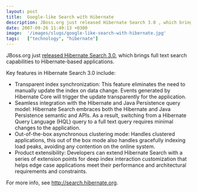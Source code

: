 ```yaml
---
layout: post
title:  Google-like Search with Hibernate
description: JBoss.org just released Hibernate Search 3.0 , which brings full text search capabilities to Hibernate-based applications. Key features in Hibernate Search 3.0 include- * Transparent index synchronization- This feature eliminates the need to  manually update the index on data change. Events generated by Hibernate Core  will trigger the update transparently for the application. * Seamless integration with the Hibernate and Java Persistence query model-  Hibernate Search embraces both the Hibernat
date: 2007-09-26 11:49:13 +0300
image:  '/images/slugs/google-like-search-with-hibernate.jpg'
tags:   ["technology", "hibernate"]
---
```

<p>JBoss.org just <a href="http://labs.jboss.com/announcement/" target="_blank">released Hibernate Search 3.0</a>, which brings full text search capabilities to Hibernate-based applications.</p>
<p>Key features in Hibernate Search 3.0 include:</p>
<ul>
 <li>Transparent index synchronization: This feature eliminates the need to manually update the index on data change. Events generated by Hibernate Core will trigger the update transparently for the application.</li>
 <li>Seamless integration with the Hibernate and Java Persistence query model: Hibernate Search embraces both the Hibernate and Java Persistence semantic and APIs. As a result, switching from a Hibernate Query Language (HQL) query to a full text query requires minimal changes to the application.</li>
 <li>Out-of-the-box asynchronous clustering mode: Handles clustered applications, this out of the box mode also handles gracefully indexing load peaks, avoiding any contention on the online system.</li>
 <li>Product extensibility: Developers can extend Hibernate Search with a series of extension points for deep index interaction customization that helps edge case applications meet their performance and architectural requirements and constraints.</li>
</ul>
For more info, see <a href="http://search.hibernate.org/." target="_blank">http://search.hibernate.org</a>.
